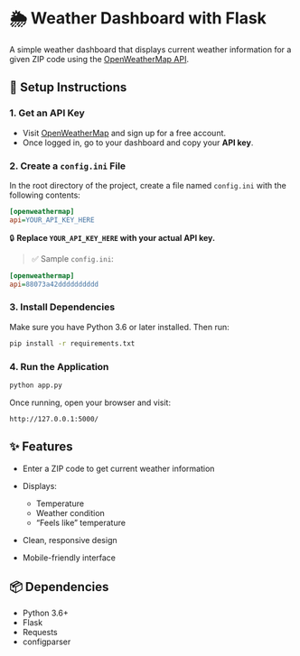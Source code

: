 # 🌦️ Weather Dashboard with Flask

A simple weather dashboard that displays current weather information for a given ZIP code using the [OpenWeatherMap API](https://openweathermap.org/api).


## 🔧 Setup Instructions

### 1. Get an API Key

* Visit [OpenWeatherMap](https://openweathermap.org/api) and sign up for a free account.
* Once logged in, go to your dashboard and copy your **API key**.


### 2. Create a `config.ini` File

In the root directory of the project, create a file named `config.ini` with the following contents:

```ini
[openweathermap]
api=YOUR_API_KEY_HERE
```

🔒 **Replace `YOUR_API_KEY_HERE` with your actual API key.**

> ✅ Sample `config.ini`:

```ini
[openweathermap]
api=88073a42dddddddddd
```

### 3. Install Dependencies

Make sure you have Python 3.6 or later installed. Then run:

```bash
pip install -r requirements.txt
```

### 4. Run the Application

```bash
python app.py
```

Once running, open your browser and visit:

```
http://127.0.0.1:5000/
```

## ✨ Features

* Enter a ZIP code to get current weather information
* Displays:

  * Temperature
  * Weather condition
  * “Feels like” temperature
* Clean, responsive design
* Mobile-friendly interface

## 📦 Dependencies

* Python 3.6+
* Flask
* Requests
* configparser
